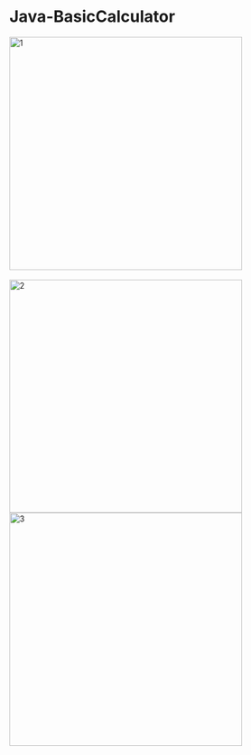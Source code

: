 # Java-BasicCalculator

<img width="412" alt="1" src="https://github.com/OguzhanSakaoglu/Java-BasicCalculator/assets/48987900/9c80e3b2-106b-44d6-82de-7fc8ccceb481">
<br></br>
<img width="412" alt="2" src="https://github.com/OguzhanSakaoglu/Java-BasicCalculator/assets/48987900/6c2e9b9d-f893-4b30-bf01-4935bb6c2e96">
<img width="412" alt="3" src="https://github.com/OguzhanSakaoglu/Java-BasicCalculator/assets/48987900/434942e6-ac06-4703-a4e4-10e73631c15d">
